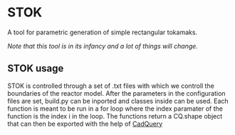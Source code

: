 # STOK
A tool for parametric generation of simple rectangular tokamaks.

*Note that this tool is in its infancy and a lot of things will change.*

## STOK usage
STOK is controlled through a set of .txt files with which we controll the boundaries of the reactor model. After the parameters in the configuration files are set, build.py can be inported and classes inside can be used.
Each function is meant to be run in a for loop where the index paramater of the function is the index i in the loop. The functions return a CQ.shape object that can then be exported with the help of [CadQuery](https://github.com/CadQuery)
